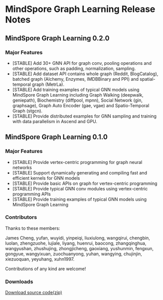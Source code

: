 # **MindSpore Graph Learning Release Notes**

## MindSpore Graph Learning 0.2.0

### Major Features

* [STABLE] Add 30+ GNN API for graph conv, pooling operations and other operations, such as padding, normalization, sampling.
* [STABLE] Add dataset API contains whole graph (Reddit, BlogCatalog), batched graph (Alchemy, Enzymes, IMDBBinary and PPI) and spatial-temporal graph (MetrLa).
* [STABLE] Add training examples of typical GNN models using MindSpore Graph Learning including Graph Walking (deepwalk, geniepath), Biochemistry (diffpool, mpnn), Social Network (gin, graphsage), Graph Auto Encoder (gae, vgae) and Spatio-Temporal Graph (stgcn).
* [STABLE] Provide distributed examples for GNN sampling and training with data parallelism in Ascend and GPU.

## MindSpore Graph Learning 0.1.0

### Major Features

* [STABLE] Provide vertex-centric programming for graph neural networks
* [STABLE] Support dynamically generating and compiling fast and efficient kernels for GNN models
* [STABLE] Provide basic APIs on graph for vertex-centric programming
* [STABLE] Provide typical GNN conv modules using vertex-centric programming APIs
* [STABLE] Provide training examples of typical GNN models using MindSpore Graph Learning

### Contributors

Thanks to these members:

James Cheng, yufan, wuyidi, yinpeiqi, liuxiulong, wangqirui, chengbin, luolan, zhengzuohe, lujiale, liyang, huenrui, baocong, zhangqinghua, wangyushan, zhushujing, zhongjicheng, gaoxiang, yushunmin, fengxun, gongyue, wangyixuan, zuochuanyong, yuhan, wangying, chujinjin, xiezuoquan, yeyuhang, xuhn1997.

Contributions of any kind are welcome!

### Downloads

[Download source code(zip)](https://gitee.com/mindspore/graphlearning/repository/archive/master.zip)